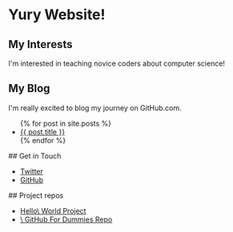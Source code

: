 # Yury Website!

## My Interests
I'm interested in teaching novice coders about computer science!
## My Blog
I'm really excited to blog my journey on GitHub.com.
<ul>
  {% for post in site.posts %}
    <li>
      <a href="{{ post.url }}">{{ post.title }}</a>
    </li>
  {% endfor %}
</ul>
## Get in Touch
<ul>
<li><a href="https://twitter.com/{{ site.twitter_username
  }}">Twitter</a></li>
<li><a href="https://github.com/{{ site.github_username
  }}">GitHub</a></li>
</ul>
## Project repos
<ul>
<li><a href="https://sarah-wecan.github.io/HelloWorld/">Hello\
  World Project</a></li>
<li><a href="https://github.com/thewecanzone/GitHubForDummiesReaders">\
  GitHub For Dummies Repo</a></li> 
</ul>
